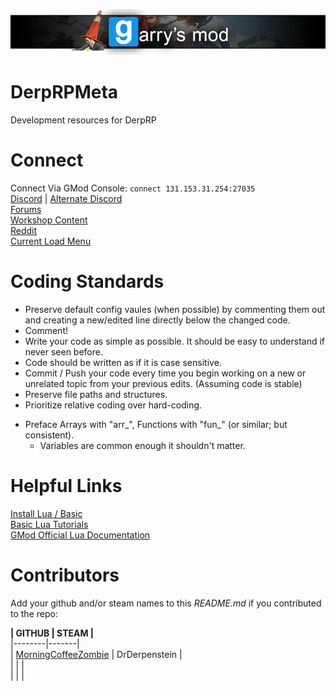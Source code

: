 ![DerpRP GMod](/Images/banner.png)  

# DerpRPMeta
Development resources for DerpRP  


# Connect
Connect Via GMod Console: `connect 131.153.31.254:27035`  
[Discord](https://discord.gg/YVMUpe) | [Alternate Discord](https://discord.gg/crFNW7)  
[Forums](http://rpforum.derpdarkrp.nn.pe/index.php)  
[Workshop Content](https://steamcommunity.com/sharedfiles/filedetails/?id=1797327391)  
[Reddit](https://www.reddit.com/r/GMServers/comments/cha8xf/derprp/)  
[Current Load Menu](http://5632523523f2.000webhostapp.com/striperloadingscreen/index.php?steamid=%s)  


# Coding Standards

* Preserve default config vaules (when possible) by commenting them out and creating a new/edited line directly below the changed code.  
* Comment!  
* Write your code as simple as possible. It should be easy to understand if never seen before.  
* Code should be written as if it is case sensitive.  
* Commit / Push your code every time you begin working on a new or unrelated topic from your previous edits. (Assuming code is stable)  
* Preserve file paths and structures.  
* Prioritize relative coding over hard-coding.  
+ Preface Arrays with "arr_", Functions with "fun_" (or similar; but consistent).  
	* Variables are common enough it shouldn't matter.  


# Helpful Links
[Install Lua / Basic](https://www.lua.org/start.html#learning)  
[Basic Lua Tutorials](https://www.lua.org/pil/contents.html)  
[GMod Official Lua Documentation](https://wiki.garrysmod.com/page/Main_Page)  


# Contributors
Add your github and/or steam names to this *README.md* if you contributed to the repo:  

**| GITHUB | STEAM |**  
|--------|-------|  
| [MorningCoffeeZombie](https://github.com/MorningCoffeeZombie) | DrDerpenstein |  
| | |   
| | |   




